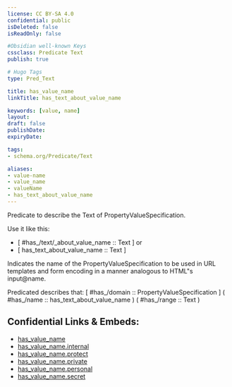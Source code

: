 ```yaml
---
license: CC BY-SA 4.0
confidential: public
isDeleted: false
isReadOnly: false

#Obsidian well-known Keys
cssclass: Predicate Text
publish: true

# Hugo Tags
type: Pred_Text

title: has_value_name
linkTitle: has_text_about_value_name

keywords: [value, name]
layout: 
draft: false
publishDate:
expiryDate: 

tags:
- schema.org/Predicate/Text

aliases:
- value-name
- value_name
- valueName
- has_text_about_value_name
---
```


Predicate to describe the Text of PropertyValueSpecification.

Use it like this: 
- [ #has_/text/_about_value_name :: Text ] or 
- [ has_text_about_value_name :: Text ] 

Indicates the name of the PropertyValueSpecification to be used in URL templates and form encoding in a manner analogous to HTML"s input@name.

Predicated describes that: 
[ #has_/domain  :: PropertyValueSpecification ]
( #has_/name :: has_text_about_value_name )
( #has_/range :: Text )



## Confidential Links & Embeds: 
- [has_value_name](../../../../_public/schema.org/Predicate/Texts/has_value_name.md) 
- [has_value_name.internal](../../../../_internal/schema.org/Predicate/Texts/has_value_name.internal.md) 
- [has_value_name.protect](../../../../_protect/schema.org/Predicate/Texts/has_value_name.protect.md) 
- [has_value_name.private](../../../../_private/schema.org/Predicate/Texts/has_value_name.private.md) 
- [has_value_name.personal](../../../../_personal/schema.org/Predicate/Texts/has_value_name.personal.md) 
- [has_value_name.secret](../../../../_secret/schema.org/Predicate/Texts/has_value_name.secret.md) 
